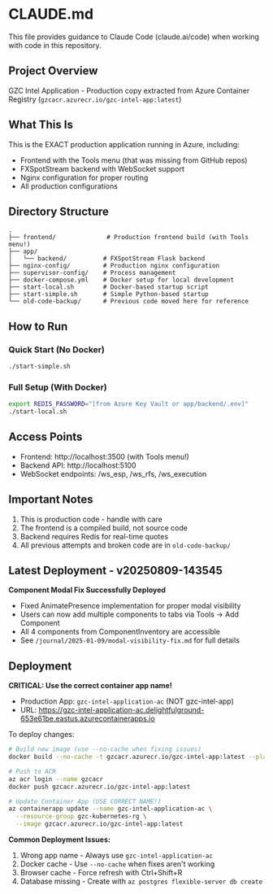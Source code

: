 # CLAUDE.md

This file provides guidance to Claude Code (claude.ai/code) when working with code in this repository.

## Project Overview

GZC Intel Application - Production copy extracted from Azure Container Registry (`gzcacr.azurecr.io/gzc-intel-app:latest`)

## What This Is

This is the EXACT production application running in Azure, including:
- Frontend with the Tools menu (that was missing from GitHub repos)
- FXSpotStream backend with WebSocket support
- Nginx configuration for proper routing
- All production configurations

## Directory Structure
```
.
├── frontend/              # Production frontend build (with Tools menu!)
├── app/
│   └── backend/          # FXSpotStream Flask backend
├── nginx-config/         # Production nginx configuration
├── supervisor-config/    # Process management
├── docker-compose.yml    # Docker setup for local development
├── start-local.sh        # Docker-based startup script
├── start-simple.sh       # Simple Python-based startup
└── old-code-backup/      # Previous code moved here for reference
```

## How to Run

### Quick Start (No Docker)
```bash
./start-simple.sh
```

### Full Setup (With Docker)
```bash
export REDIS_PASSWORD="[from Azure Key Vault or app/backend/.env]"
./start-local.sh
```

## Access Points
- Frontend: http://localhost:3500 (with Tools menu!)
- Backend API: http://localhost:5100
- WebSocket endpoints: /ws_esp, /ws_rfs, /ws_execution

## Important Notes

1. This is production code - handle with care
2. The frontend is a compiled build, not source code
3. Backend requires Redis for real-time quotes
4. All previous attempts and broken code are in `old-code-backup/`

## Latest Deployment - v20250809-143545

**Component Modal Fix Successfully Deployed**
- Fixed AnimatePresence implementation for proper modal visibility
- Users can now add multiple components to tabs via Tools → Add Component
- All 4 components from ComponentInventory are accessible
- See `/journal/2025-01-09/modal-visibility-fix.md` for full details

## Deployment

**CRITICAL: Use the correct container app name!**
- Production App: `gzc-intel-application-ac` (NOT gzc-intel-app)
- URL: https://gzc-intel-application-ac.delightfulground-653e61be.eastus.azurecontainerapps.io

To deploy changes:
```bash
# Build new image (use --no-cache when fixing issues)
docker build --no-cache -t gzcacr.azurecr.io/gzc-intel-app:latest --platform linux/amd64 .

# Push to ACR
az acr login --name gzcacr
docker push gzcacr.azurecr.io/gzc-intel-app:latest

# Update Container App (USE CORRECT NAME!)
az containerapp update --name gzc-intel-application-ac \
  --resource-group gzc-kubernetes-rg \
  --image gzcacr.azurecr.io/gzc-intel-app:latest
```

**Common Deployment Issues:**
1. Wrong app name - Always use `gzc-intel-application-ac`
2. Docker cache - Use `--no-cache` when fixes aren't working
3. Browser cache - Force refresh with Ctrl+Shift+R
4. Database missing - Create with `az postgres flexible-server db create`